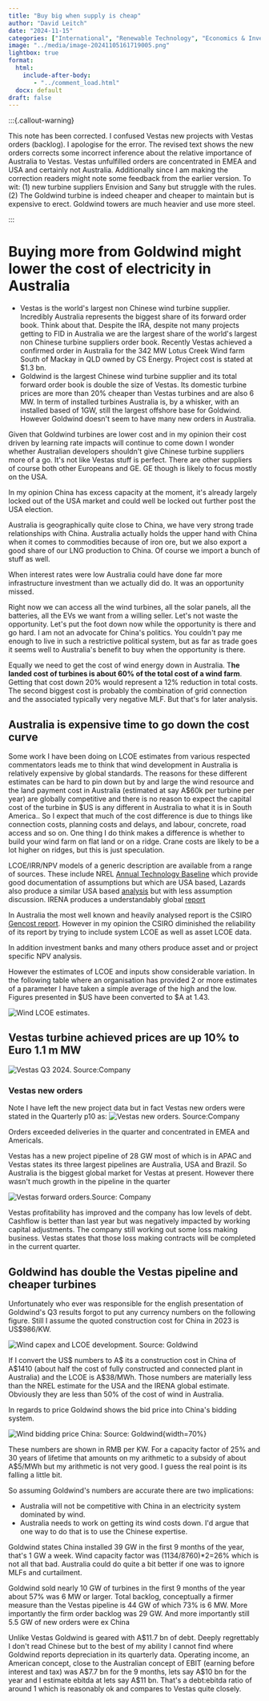 ```yaml
---
title: "Buy big when supply is cheap"
author: "David Leitch"
date: "2024-11-15"
categories: ["International", "Renewable Technology", "Economics & Investment"]
image: "../media/image-20241105161719005.png"
lightbox: true
format:
  html:
    include-after-body:
       - "../comment_load.html"
  docx: default
draft: false
---
```


:::{.callout-warning}

This note has been corrected. I confused Vestas new projects with Vestas orders (backlog). I apologise for the error. The revised text shows the new orders corrects some incorrect inference about the relative importance of Australia to Vestas. Vestas unfulfilled orders are concentrated in EMEA and USA and certainly not Australia. Additionally since I am making the correction readers might note some feedback from the earlier version. To wit: (1) new turbine suppliers Envision and Sany but struggle with the rules. (2) The Goldwind turbine is indeed cheaper and cheaper to maintain but is expensive to erect. Goldwind towers are much heavier and use more steel.

:::

# Buying more from Goldwind might lower the cost of electricity in Australia

- Vestas is the world's largest non Chinese wind turbine supplier. Incredibly Australia represents the biggest share of its forward order book. Think about that. Despite the IRA, despite not many projects getting to FID in Australia we are the largest share of the world's largest non Chinese turbine suppliers order book. Recently Vestas achieved a confirmed order in Australia for the 342 MW Lotus Creek Wind farm South of Mackay in QLD owned by CS Energy. Project cost is stated at $1.3 bn.
- Goldwind is the largest Chinese wind turbine supplier and its total forward order book is double the size of Vestas. Its domestic turbine prices are more than 20% cheaper than Vestas turbines and are also 6 MW. In term of installed turbines Australia is, by a whisker, with an installed based of 1GW, still the largest offshore base for Goldwind.  However Goldwind doesn't seem to have many new orders in Australia.

Given that Goldwind turbines are lower cost and in my opinion their cost driven by learning rate impacts will continue to come down I wonder whether Australian developers shouldn't give Chinese turbine suppliers more of a go. It's not like Vestas stuff is perfect. There are other suppliers of course both other Europeans and GE. GE though is likely to focus mostly on the USA.

In my opinion China has excess capacity at the moment, it's already largely locked out of the USA market and could well be locked out further post the USA election. 

Australia is geographically quite close to China, we have very strong trade relationships with China. Australia actually holds the upper hand with China when it comes to commodities because of iron ore, but we also export a good share of our LNG production to China. Of course we import a bunch of stuff as well.

When interest rates were low Australia could have done far more infrastructure investment than we actually did do. It was an opportunity missed.

Right now we can access all the wind turbines, all the solar panels, all the batteries, all the EVs we want from a willing seller. Let's not waste the opportunity. Let's put the foot down now while the opportunity is there and go hard. I am not an advocate for China's politics. You couldn't pay me enough to live in such a restrictive political system, but as far as trade goes it seems well to Australia's benefit to buy when the opportunity is there.

Equally we need to get the cost of wind energy down in Australia. T**he landed cost of turbines is about 60% of the total cost of a wind farm**. Getting that cost down 20% would represent a 12% reduction in total costs. The second biggest cost is probably the combination of grid connection and the associated typically very negative MLF.  But that's for later analysis. 



## Australia is expensive time to go down the cost curve

Some work I have been doing on LCOE estimates from various respected commentators  leads me to think that wind development in Australia is relatively expensive by global standards. The reasons for these different estimates can be hard to pin down but by and large the wind resource and the land payment  cost in Australia (estimated at say A$60k per turbine per year) are globally competitive and there is no reason to expect the capital cost of the turbine in \$US is any different in Australia to what it is in South America.. So I expect that much of the cost difference is due to things like connection costs, planning costs and delays, and labour, concrete, road access and so on. One thing I do think makes a difference is whether to build your wind farm on flat land or on a ridge. Crane costs are likely to be a lot higher on ridges, but this is just speculation.

LCOE/IRR/NPV models of a generic description are available from a range of sources. These include NREL [Annual Technology Baseline](https://atb.nrel.gov/electricity/2023/land-based_wind) which provide good documentation of assumptions but which are USA based,  Lazards also produce a similar USA based  [analysis](https://www.lazard.com/research-insights/levelized-cost-of-energyplus/) but with less assumption discussion. IRENA produces a understandably global [report](https://www.irena.org/Publications/2024/Sep/Renewable-Power-Generation-Costs-in-2023)

In Australia the most well known and heavily analysed report is the CSIRO [Gencost report](https://www.csiro.au/en/research/technology-space/energy/gencost). However in my opinion the CSIRO diminished the reliability of its report by trying to include system LCOE as well as asset LCOE data.

In addition investment banks and many others produce asset and or project specific NPV analysis. 

However the estimates of LCOE and inputs show considerable variation. In the following table where an organisation has provided 2 or more estimates of a parameter I have taken a simple average of the high and the low. Figures presented in \$US have been converted to \$A at 1.43.

![Wind LCOE estimates. ](../media/image-20241105161719005.png)

## Vestas turbine achieved prices are up 10% to Euro 1.1 m MW







![Vestas Q3 2024. Source:Company](../media/image-20241114131812024.png)

### Vestas new orders

Note I have left the new project data  but in fact Vestas new orders were stated in the Quarterly p10 as:
![Vestas new orders. Source:Company](../media/image-20241116073514369.png)

Orders exceeded deliveries in the quarter and concentrated in EMEA and Americals.

Vestas has a new project pipeline of 28 GW most of which is in APAC and Vestas states its three largest pipelines are Australia, USA and Brazil. So Australia is the biggest global market for Vestas at present. However there wasn't much growth in the pipeline in the quarter

![Vestas forward orders.Source: Company](../media/image-20241114132135301.png)

Vestas profitability has improved and the company has low levels of debt.  Cashflow is better than last year but was negatively impacted by working capital adjustments.  The company still working out some loss making business. Vestas states that those loss making contracts will be completed in the current quarter.

## Goldwind  has double the Vestas pipeline and cheaper turbines

Unfortunately who ever was responsible for the english presentation of Goldwind's Q3 results forgot to put any currency numbers on the following figure. Still I assume the quoted construction cost for China in 2023 is US\$986/KW.

![Wind capex and LCOE development. Source: Goldwind](../media/image-20241114133154013.png)

If I convert the US\$ numbers to A\$ its a construction cost in China of A$1410 (about half the cost of fully constructed and connected plant in Australia) and the LCOE is  A\$38/MWh.  Those numbers are materially less than the NREL estimate for the USA and the IRENA global estimate. Obviously they are less than 50% of the cost of wind in Australia.

In regards to price Goldwind shows the bid price into China's bidding system.

![Wind bidding price China: Source: Goldwind](../media/image-20241115110124217.png){width=70%}

These numbers are shown in RMB per KW. For a capacity factor of 25% and 30 years of lifetime that amounts on my arithmetic to a subsidy of about A$5/MWh but my arithmetic is not very good. I guess the real point is its falling a little bit.

So assuming Goldwind's numbers are accurate  there are two implications:

- Australia will not be competitive with China in an electricity system dominated by wind.
- Australia needs to work on getting its wind costs down. I'd argue that one way to do that is to use the Chinese expertise.

Goldwind states China installed 39 GW in the first 9 months of the year, that's 1 GW a week. Wind capacity factor was (1134/8760)*2=26% which is not all that bad. Australia could do quite a bit better if one was to ignore MLFs and curtailment.

Goldwind sold nearly 10 GW of turbines in the first 9 months of the year about 57% was 6 MW or larger. Total backlog, conceptually a firmer measure than the Vestas pipeline  is 44 GW of which 73% is 6 MW. More importantly the firm order backlog was 29 GW. And more importantly still 5.5 GW of new orders were ex China

Unlike Vestas Goldwind is geared with A\$11.7 bn of debt. Deeply regrettably I don't read Chinese but to the best of my ability I cannot find where Goldwind reports depreciation in its quarterly data. Operating income, an American concept, close to the Australian concept of EBIT (earning before interest and tax) was A\$7.7 bn for the 9 months, lets say A\$10 bn for the year and I estimate ebitda at lets say A\$11 bn. That's a debt:ebitda ratio of around 1 which is reasonably ok and compares to Vestas quite closely.

